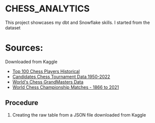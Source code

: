 # CHESS_ANALYTICS

This project showcases my dbt and Snowflake skills. I started from the dataset 

# Sources: 
Downloaded from Kaggle
- [Top 100 Chess Players Historical](https://www.kaggle.com/datasets/odartey/top-chess-players)
- [Candidates Chess Tournament Data 1950-2022](https://www.kaggle.com/datasets/danielansted/candidates-chess-tournament-data-1950-2022)
- [World's Chess GrandMasters Data](https://www.kaggle.com/datasets/rishabh6377/worlds-chess-grandmasters-data)
- [World Chess Championship Matches - 1866 to 2021](https://www.kaggle.com/datasets/zq1200/world-chess-championships-1866-to-2021/data)


## Procedure
1. Creating the raw table from a JSON file downloaded from Kaggle 

